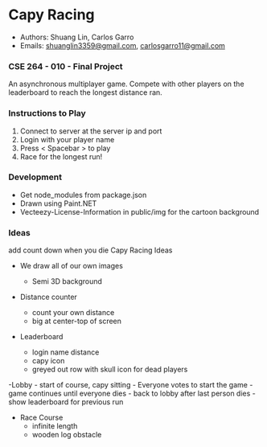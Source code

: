 # Capy Racing

- Authors: Shuang Lin, Carlos Garro
- Emails: shuanglin3359@gmail.com, carlosgarro11@gmail.com

### CSE 264 - 010 - Final Project

An asynchronous multiplayer game. Compete with other players on the leaderboard to reach the longest distance ran.

### Instructions to Play
1. Connect to server at the server ip and port
2. Login with your player name
3. Press < Spacebar > to play
4. Race for the longest run!

### Development
- Get node_modules from package.json
- Drawn using Paint.NET
- Vecteezy-License-Information in public/img for the cartoon background

### Ideas

add count down when you die
Capy Racing Ideas

- We draw all of our own images
    - Semi 3D background

- Distance counter
    - count your own distance
    - big at center-top of screen

- Leaderboard
    - login name    distance
    - capy icon
    - greyed out row with skull icon for dead players

-Lobby 
    - start of course, capy sitting
    - Everyone votes to start the game
    - game continues until everyone dies
    - back to lobby after last person dies
    - show leaderboard for previous run
    
- Race Course
    - infinite length
    - wooden log obstacle
    
